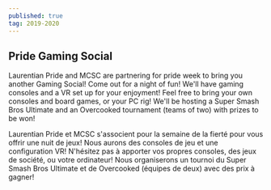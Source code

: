 ```yaml
---
published: true
tag: 2019-2020
---
```

## Pride Gaming Social

Laurentian Pride and MCSC are partnering for pride week to bring you another Gaming Social! Come out for a night of fun! We'll have gaming consoles and a VR set up for your enjoyment! Feel free to bring your own consoles and board games, or your PC rig! We'll be hosting a Super Smash Bros Ultimate and an Overcooked tournament (teams of two) with prizes to be won!

Laurentian Pride et MCSC s'associent pour la semaine de la fierté pour vous offrir une nuit de jeux! Nous aurons des consoles de jeu et une configuration VR! N'hésitez pas à apporter vos propres consoles, des jeux de société, ou votre ordinateur! Nous organiserons un tournoi du Super Smash Bros Ultimate et de Overcooked (équipes de deux) avec des prix à gagner!
